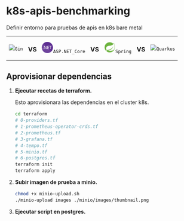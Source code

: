 # k8s-apis-benchmarking
Definir entorno para pruebas de apis en k8s bare metal
<table border="0">
   <tr>
      <td align="center" valign="middle">
         <code><img height="30" src="https://avatars.githubusercontent.com/u/7894478">Gin</code>
      </td>
      <td align="center" valign="middle">
         <h3>VS</h3>
      </td>
      <td align="center" valign="middle">
         <code><img height="30" src="https://raw.githubusercontent.com/github/explore/a92591a79a4ce31660058d7ccc66c79266931f61/topics/dotnet/dotnet.png">ASP.NET_Core</code>
      </td>
      <td align="center" valign="middle">
         <h3>VS</h3>
      </td>
      <td align="center" valign="middle">
         <code><img height="30" src="https://raw.githubusercontent.com/github/explore/80688e429a7d4ef2fca1e82350fe8e3517d3494d/topics/spring-boot/spring-boot.png">Spring</code>
      </td>
      <td align="center" valign="middle">
         <h3>VS</h3>
      </td>
      <td align="center" valign="middle">
         <code><img height="30" src="https://avatars.githubusercontent.com/u/47638783">Quarkus</code>
      </td>
   </tr>
</table>

## Aprovisionar dependencias
1. **Ejecutar recetas de terraform.**

    Esto aprovisionara las dependencias en el cluster k8s.
    ```bash
   cd terraform
   # 0-providers.tf
   # 1-prometheus-operator-crds.tf
   # 2-prometheus.tf
   # 3-grafana.tf
   # 4-tempo.tf
   # 5-minio.tf
   # 6-postgres.tf
   terraform init
   terraform apply
    ```

2. **Subir imagen de prueba a minio.**
   ```bash
   chmod +x minio-upload.sh
   ./minio-upload images ./minio/images/thumbnail.png
    ```
2. **Ejecutar script en postgres.**
   ```bash
   
    ```